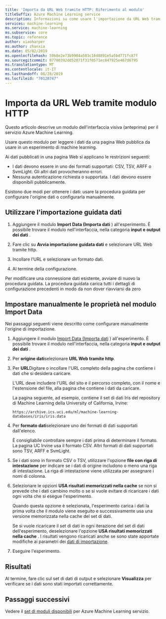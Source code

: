 ```yaml
---
title: 'Importa da URL Web tramite HTTP: Riferimento al modulo'
titleSuffix: Azure Machine Learning service
description: Informazioni su come usare l'importazione da URL Web tramite il modulo HTTP nel servizio Azure Machine Learning per leggere i dati da una pagina Web pubblica da usare in un esperimento di machine learning.
services: machine-learning
ms.service: machine-learning
ms.subservice: core
ms.topic: reference
author: xiaoharper
ms.author: zhanxia
ms.date: 05/02/2019
ms.openlocfilehash: 59b8e2e73b9904a503c16d8891e5a5bd771fc87f
ms.sourcegitcommit: 07700392dd52071f31f0571ec847925e467d6795
ms.translationtype: MT
ms.contentlocale: it-IT
ms.lasthandoff: 08/28/2019
ms.locfileid: "70128747"
---
```

# <a name="import-from-web-url-via-http-module"></a>Importa da URL Web tramite modulo HTTP

Questo articolo descrive un modulo dell'interfaccia visiva (anteprima) per il servizio Azure Machine Learning.

Usare questo modulo per leggere i dati da una pagina Web pubblica da usare in un esperimento di machine learning.

Ai dati pubblicati in una pagina Web si applicano le restrizioni seguenti:

- I dati devono essere in uno dei formati supportati: CSV, TSV, ARFF o SvmLight. Gli altri dati provocheranno errori.
- Nessuna autenticazione richiesta o supportata. I dati devono essere disponibili pubblicamente. 

Esistono due modi per ottenere i dati: usare la procedura guidata per configurare l'origine dati o configurarla manualmente.

## <a name="use-the-data-import-wizard"></a>Utilizzare l'importazione guidata dati

1. Aggiungere il modulo **Import Data (Importa dati** ) all'esperimento. È possibile trovare il modulo nell'interfaccia, nella categoria **input e output dei dati** .

2. Fare clic su **Avvia importazione guidata dati** e selezionare URL Web tramite http.

3. Incollare l'URL e selezionare un formato dati.

4. Al termine della configurazione.

Per modificare una connessione dati esistente, avviare di nuovo la procedura guidata. La procedura guidata carica tutti i dettagli di configurazione precedenti in modo da non dover riavviarsi da zero

## <a name="manually-set-properties-in-the-import-data-module"></a>Impostare manualmente le proprietà nel modulo Import Data

Nei passaggi seguenti viene descritto come configurare manualmente l'origine di importazione.

1. Aggiungere il modulo [Import Data (Importa dati](import-data.md) ) all'esperimento. È possibile trovare il modulo nell'interfaccia, nella categoria **input e output dei dati** .

2. Per **origine dati**selezionare **URL Web tramite http**.

3. Per **URL**Digitare o incollare l'URL completo della pagina che contiene i dati che si desidera caricare.

    L'URL deve includere l'URL del sito e il percorso completo, con il nome e l'estensione del file, alla pagina che contiene i dati da caricare.

    La pagina seguente, ad esempio, contiene il set di dati Iris del repository di Machine Learning della University of California, Irvine:

    `https://archive.ics.uci.edu/ml/machine-learning-databases/iris/iris.data`

4. Per **formato dati**selezionare uno dei formati di dati supportati dall'elenco.

    È consigliabile controllare sempre i dati prima di determinare il formato. La pagina UC Irvine usa il formato CSV. Altri formati di dati supportati sono TSV, ARFF e SvmLight.

5. Se i dati sono in formato CSV o TSV, utilizzare l'opzione **file con riga di intestazione** per indicare se i dati di origine includono o meno una riga di intestazione. La riga di intestazione viene utilizzata per assegnare i nomi di colonna.

6. Selezionare le opzioni **USA risultati memorizzati nella cache** se non si prevede che i dati cambino molto o se si vuole evitare di ricaricare i dati ogni volta che si esegue l'esperimento.

    Quando questa opzione è selezionata, l'esperimento carica i dati la prima volta che il modulo viene eseguito e successivamente usa una versione memorizzata nella cache del set di dati.

    Se si vuole ricaricare il set di dati in ogni iterazione del set di dati dell'esperimento, deselezionare l'opzione **USA risultati memorizzati nella cache** . I risultati vengono ricaricati anche se sono state apportate modifiche ai parametri dei [dati di importazione](import-data.md).

7. Eseguire l'esperimento.

## <a name="results"></a>Risultati

Al termine, fare clic sul set di dati di output e selezionare **Visualizza** per verificare se i dati sono stati importati correttamente.


## <a name="next-steps"></a>Passaggi successivi

Vedere il [set di moduli disponibili](module-reference.md) per Azure Machine Learning servizio. 